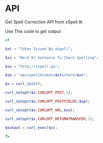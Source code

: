 API
===

Get Spell Correction API from xSpell.tk

Use This code to get output

```php
<?

$xt = "Token Issued By xSpell";

$xs = "Word Or Sentence To Check Spelling";

$xu = "http://xspell.ga";

$xp = "api=spell&token=$xt&check=$xs";

$x = curl_init();

curl_setopt($x,CURLOPT_POST,1);

curl_setopt($x,CURLOPT_POSTFIELDS,$xp);

curl_setopt($x,CURLOPT_URL,$xu);

curl_setopt($x,CURLOPT_RETURNTRANSFER,1);

$output = curl_exec($x);

?>
```
